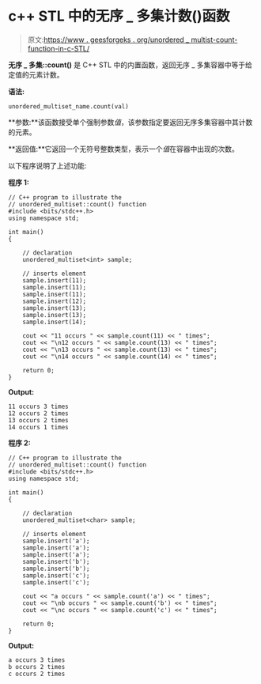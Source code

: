 # c++ STL 中的无序 _ 多集计数()函数

> 原文:[https://www . geesforgeks . org/unordered _ multist-count-function-in-c-STL/](https://www.geeksforgeeks.org/unordered_multiset-count-function-in-c-stl/)

**无序 _ 多集::count()** 是 C++ STL 中的内置函数，返回无序 _ 多集容器中等于给定值的元素计数。

**语法:**

```
unordered_multiset_name.count(val)
```

**参数:**该函数接受单个强制参数*值*，该参数指定要返回无序多集容器中其计数的元素。

**返回值:**它返回一个无符号整数类型，表示一个*值*在容器中出现的次数。

以下程序说明了上述功能:

**程序 1:**

```
// C++ program to illustrate the
// unordered_multiset::count() function
#include <bits/stdc++.h>
using namespace std;

int main()
{

    // declaration
    unordered_multiset<int> sample;

    // inserts element
    sample.insert(11);
    sample.insert(11);
    sample.insert(11);
    sample.insert(12);
    sample.insert(13);
    sample.insert(13);
    sample.insert(14);

    cout << "11 occurs " << sample.count(11) << " times";
    cout << "\n12 occurs " << sample.count(13) << " times";
    cout << "\n13 occurs " << sample.count(13) << " times";
    cout << "\n14 occurs " << sample.count(14) << " times";

    return 0;
}
```

**Output:**

```
11 occurs 3 times
12 occurs 2 times
13 occurs 2 times
14 occurs 1 times

```

**程序 2:**

```
// C++ program to illustrate the
// unordered_multiset::count() function
#include <bits/stdc++.h>
using namespace std;

int main()
{

    // declaration
    unordered_multiset<char> sample;

    // inserts element
    sample.insert('a');
    sample.insert('a');
    sample.insert('a');
    sample.insert('b');
    sample.insert('b');
    sample.insert('c');
    sample.insert('c');

    cout << "a occurs " << sample.count('a') << " times";
    cout << "\nb occurs " << sample.count('b') << " times";
    cout << "\nc occurs " << sample.count('c') << " times";

    return 0;
}
```

**Output:**

```
a occurs 3 times
b occurs 2 times
c occurs 2 times

```